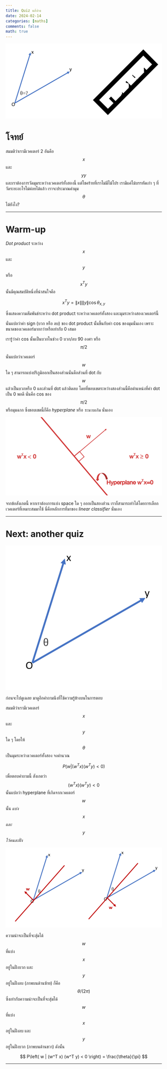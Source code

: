 ```yaml
---
title: Quiz แก้ง่วง
date: 2024-02-14 
categories: [maths]
comments: false
math: true
---
```


![fig1](./img/blog_20240214_fig1.png)

# โจทย์
สมมติว่าเรามีเวคเตอร์ 2 อันคือ $$x$$ และ $$yy$$ และเราต้องการวัดมุมระหว่างเวคเตอร์ทั้งสองนี้
แต่โชคร้ายที่เราไม่มีไม้โปร เรามีแค่ไม้บรรทัดเก่า ๆ ที่วัดระยะอะไรไม่ค่อยได้แล้ว เราจะประมาณค่ามุม $$\theta$$ ได้ยังไง?

---

# Warm-up

_Dot product_ ระหว่าง $$x$$ และ $$y$$ หรือ $$x^T y$$ นั้นมีคุณสมบัติหนึ่งที่น่าสนใจคือ

$$ x^T y = \|x\| \|y\| \cos \theta_{x,y} $$

ซึ่งแสดงความสัมพันธ์ระหว่าง dot product ระหว่างเวคเตอร์ทั้งสอง และมุมระหว่างสองเวคเตอร์นี้

นั่นแปลว่าค่า sign (บวก หรือ ลบ) ของ dot product นั้นขึ้นกับค่า cos ของมุมนั่นเอง เพราะขนาดของเวคเตอร์มากกว่าหรือเท่ากับ 0 เสมอ

เรารู้ว่าค่า cos นั้นเป็นบวกในช่วง 0 บวก/ลบ 90 องศา หรือ $$ \pi/2 $$

นั่นแปลว่าเวคเตอร์ $$w$$ ใด ๆ สามารถแบ่งปริภูมิออกเป็นสองส่วนนั่นคือส่วนที่ dot กับ $$w$$ แล้วเป็นบวกหรือ 0 และส่วนที่ dot แล้วติดลบ
โดยที่ขอบเขตระหว่างสองส่วนนี้คือตำแหน่งที่ค่า dot เป็น 0 พอดี นั่นคือ cos ของ $$ \pi/2 $$ หรือมุมฉาก
ซึ่งขอบเขตนี้ก็คือ _hyperplane_ หรือ _ระนาบเกิน_ นั่นเอง

![fig2](./img/blog_20240214_fig2.png)

จากข้อสังเกตนี้ หากเราต้องการแบ่ง space ใด ๆ ออกเป็นสองส่วน เราก็สามารถทำได้โดยการเลือกเวคเตอร์ที่เหมาะสมมาใช้ 
นี่คือหลักการที่มาของ _linear classifier_ นั่นเอง

---

# Next: another quiz

![fig3](./img/blog_20240214_fig3.png)

ก่อนจะไปดูเฉลย มาดูอีกคำถามนึงที่ใช้ความรู้ข้างบนในการตอบ

สมมติว่าเรามีเวคเตอร์ $$x$$ และ $$y$$ ใด ๆ โดยให้ $$\theta$$ เป็นมุมระหว่างเวคเตอร์ทั้งสอง จงคำนวณ

$$ P\left( w | (w^T x) (w^T y) < 0 \right) $$

เพื่อตอบคำถามนี้ สังเกตว่า $$(w^T x) (w^T y) < 0$$ นั้นแปลว่า hyperplane ที่เกิดจากเวคเตอร์ $$w$$ นั้น _แบ่ง_ $$x$$ _และ_ $$y$$ _ไว้คนละฝั่ง_ 

![fig4](./img/blog_20240214_fig4.png)

ความน่าจะเป็นที่จะสุ่มได้ $$w$$ ที่แบ่ง $$x$$ อยู่ในฝั่งบวก และ $$y$$ อยู่ในฝั่งลบ (ภาพบนด้านซ้าย) ก็คือ $$ \theta / (2 \pi)$$ 
ซึ่งเท่ากับความน่าจะเป็นที่จะสุ่มได้ $$w$$ ที่แบ่ง $$x$$ อยู่ในฝั่งลบ และ $$y$$ อยู่ในฝั่งบวก (ภาพบนด้านขวา)
ดังนั้น 

$$ P\left( w | (w^T x) (w^T y) < 0 \right) = \frac{\theta}{\pi} $$

---

